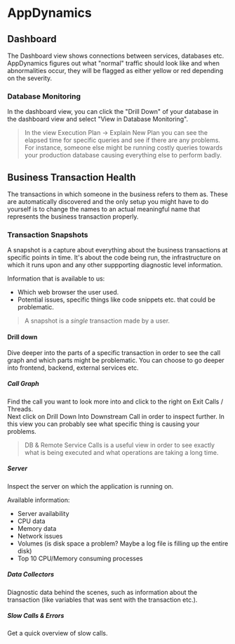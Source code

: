 # AppDynamics

## Dashboard

The Dashboard view shows connections between services, databases etc. AppDynamics figures out what "normal" traffic should look like and when abnormalities occur, they will be flagged as either yellow or red depending on the severity.

### Database Monitoring

In the dashboard view, you can click the "Drill Down" of your database in the dashboard view and select "View in Database Monitoring".

> In the view Execution Plan -> Explain New Plan you can see the elapsed time for specific queries and see if there are any problems. For instance, someone else might be running costly queries towards your production database causing everything else to perform badly.

## Business Transaction Health

The transactions in which someone in the business refers to them as. These are automatically discovered and the only setup you might have to do yourself is to change the names to an actual meaningful name that represents the business transaction properly.

### Transaction Snapshots

A snapshot is a capture about everything about the business transactions at specific points in time. It's about the code being run, the infrastructure on which it runs upon and any other suppporting diagnostic level information.

Information that is available to us:

- Which web browser the user used.
- Potential issues, specific things like code snippets etc. that could be problematic.

> A snapshot is a _single_ transaction made by a user.

#### Drill down

Dive deeper into the parts of a specific transaction in order to see the call graph and which parts might be problematic. You can choose to go deeper into frontend, backend, external services etc.

##### Call Graph

Find the call you want to look more into and click to the right on Exit Calls / Threads.  
Next click on Drill Down Into Downstream Call in order to inspect further. In this view you can probably see what specific thing is causing your problems.

> DB & Remote Service Calls is a useful view in order to see exactly what is being executed and what operations are taking a long time.

##### Server

Inspect the server on which the application is running on.

Available information:

- Server availability
- CPU data
- Memory data
- Network issues
- Volumes (is disk space a problem? Maybe a log file is filling up the entire disk)
- Top 10 CPU/Memory consuming processes

##### Data Collectors

Diagnostic data behind the scenes, such as information about the transaction (like variables that was sent with the transaction etc.).

##### Slow Calls & Errors

Get a quick overview of slow calls.
